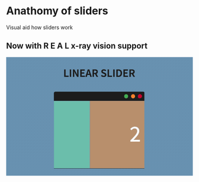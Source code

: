 # Anathomy of sliders
Visual aid how sliders work

## Now with R E A L x-ray vision support

![Preview](assets/xray.gif)
